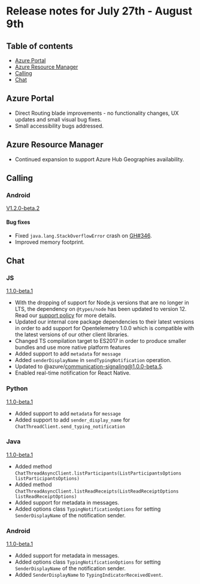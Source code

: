 # Release notes for July 27th - August 9th

## Table of contents
* [Azure Portal](#azure-portal)
* [Azure Resource Manager](#azure-resource-manager)
* [Calling](#calling)
* [Chat](#chat)

## Azure Portal
- Direct Routing blade improvements - no functionality changes, UX updates and small visual bug fixes.
- Small accessibility bugs addressed.

## Azure Resource Manager
- Continued expansion to support Azure Hub Geographies availability.

## Calling

### Android
[V1.2.0-beta.2](https://github.com/Azure/Communication/blob/master/releasenotes/acs-calling-android-sdk-release-notes.md#v120-beta2-2021-08-03)

#### Bug fixes
- Fixed `java.lang.StackOverflowError` crash on [GH#346](https://github.com/Azure/Communication/issues/346).
- Improved memory footprint.

## Chat

### JS
[1.1.0-beta.1](https://github.com/Azure/azure-sdk-for-js/blob/main/sdk/communication/communication-chat/CHANGELOG.md#110-beta1-2021-08-10)

- With the dropping of support for Node.js versions that are no longer in LTS, the dependency on `@types/node` has been updated to version 12. Read our [support policy](https://github.com/Azure/azure-sdk-for-js/blob/main/SUPPORT.md) for more details.
- Updated our internal core package dependencies to their latest versions in order to add support for Opentelemetry 1.0.0 which is compatible with the latest versions of our other client libraries.
- Changed TS compilation target to ES2017 in order to produce smaller bundles and use more native platform features
- Added support to add `metadata` for `message`
- Added `senderDisplayName` in `sendTypingNotification` operation.
- Updated to @azure/communication-signaling@1.0.0-beta.5.
- Enabled real-time notification for React Native.

### Python
[1.1.0-beta.1](https://github.com/Azure/azure-sdk-for-python/blob/main/sdk/communication/azure-communication-chat/CHANGELOG.md#110b1-2021-08-10)

- Added support to add `metadata` for `message`
- Added support to add `sender_display_name` for `ChatThreadClient.send_typing_notification`

### Java
[1.1.0-beta.1](https://github.com/Azure/azure-sdk-for-java/blob/main/sdk/communication/azure-communication-chat/CHANGELOG.md#110-beta1-2021-08-10)

- Added method `ChatThreadAsyncClient.listParticipants(ListParticipantsOptions listParticipantsOptions)`
- Added method `ChatThreadAsyncClient.listReadReceipts(ListReadReceiptOptions listReadReceiptOptions)`
- Added support for metadata in messages.
- Added options class `TypingNotificationOptions` for setting `SenderDisplayName` of the notification sender.

### Android
[1.1.0-beta.1](https://github.com/Azure/azure-sdk-for-android/blob/main/sdk/communication/azure-communication-chat/CHANGELOG.md#110-beta1-2021-08-10)

- Added support for metadata in messages.
- Added options class `TypingNotificationOptions` for setting `SenderDisplayName` of the notification sender.
- Added `SenderDisplayName` to `TypingIndicatorReceivedEvent`.
